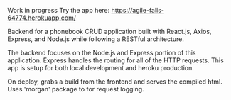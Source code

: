 Work in progress Try the app here: https://agile-falls-64774.herokuapp.com/

Backend for a phonebook CRUD application built with React.js, Axios, Express, and Node.js while following a RESTful architecture.

The backend focuses on the Node.js and Express portion of this application. Express handles the routing for all of the HTTP requests. This app is setup for both local development and heroku production.

On deploy, grabs a build from the frontend and serves the compiled html. Uses 'morgan' package to for request logging.
